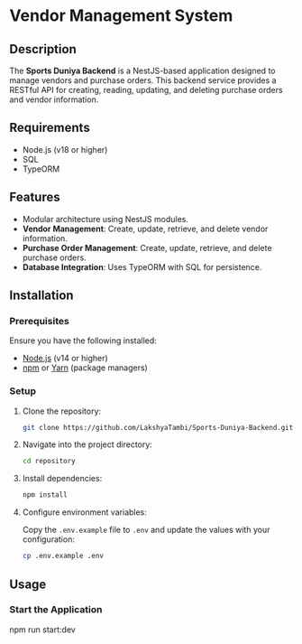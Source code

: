 # Vendor Management System  

## Description

The **Sports Duniya Backend** is a NestJS-based application designed to manage vendors and purchase orders. This backend service provides a RESTful API for creating, reading, updating, and deleting purchase orders and vendor information.

## Requirements

- Node.js (v18 or higher)
- SQL 
- TypeORM

## Features
- Modular architecture using NestJS modules.
- **Vendor Management**: Create, update, retrieve, and delete vendor information.
- **Purchase Order Management**: Create, update, retrieve, and delete purchase orders.
- **Database Integration**: Uses TypeORM with SQL for persistence.

## Installation



### Prerequisites

Ensure you have the following installed:
- [Node.js](https://nodejs.org/) (v14 or higher)
- [npm](https://www.npmjs.com/) or [Yarn](https://classic.yarnpkg.com/) (package managers)

### Setup

1. Clone the repository:

    ```bash
    git clone https://github.com/LakshyaTambi/Sports-Duniya-Backend.git
    ```

2. Navigate into the project directory:

    ```bash
    cd repository
    ```

3. Install dependencies:

    ```bash
    npm install
    ```


4. Configure environment variables:

    Copy the `.env.example` file to `.env` and update the values with your configuration:

    ```bash
    cp .env.example .env
    ```



## Usage

### Start the Application

npm run start:dev
